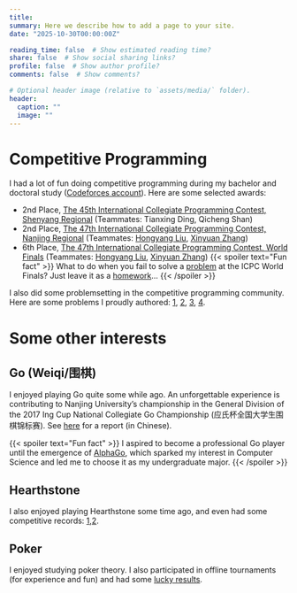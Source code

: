 ```yaml
---
title: 
summary: Here we describe how to add a page to your site.
date: "2025-10-30T00:00:00Z"

reading_time: false  # Show estimated reading time?
share: false  # Show social sharing links?
profile: false  # Show author profile?
comments: false  # Show comments?

# Optional header image (relative to `assets/media/` folder).
header:
  caption: ""
  image: ""
---
```

# Competitive Programming
I had a lot of fun doing competitive programming during my bachelor and doctoral study ([Codeforces account](https://codeforces.com/profile/Roundgod)). Here are some selected awards: 
- 2nd Place, [The 45th International Collegiate Programming Contest, Shenyang Regional](https://board.xcpcio.com/icpc/2020/shenyang) (Teammates: Tianxing Ding, Qicheng Shan)
- 2nd Place, [The 47th International Collegiate Programming Contest, Nanjing Regional](https://board.xcpcio.com/icpc/47th/nanjing) (Teammates: [Hongyang Liu](https://lhy-gispzjz.github.io/),  [Xinyuan Zhang](https://sites.google.com/view/xinyuanzhang))
- 6th Place, [The 47th International Collegiate Programming Contest, World Finals](https://icpc.global/worldfinals/scoreboard/2023/scoreboards/47/index.html) (Teammates: [Hongyang Liu](https://lhy-gispzjz.github.io/),  [Xinyuan Zhang](https://sites.google.com/view/xinyuanzhang))
{{< spoiler text="Fun fact" >}}
What to do when you fail to solve a [problem](../uploads/WFB.pdf) at the ICPC World Finals? Just leave it as a [homework](https://tcs.nju.edu.cn/wiki/index.php?title=%E7%BB%84%E5%90%88%E6%95%B0%E5%AD%A6_(Spring_2024)/Problem_Set_4)...
{{< /spoiler >}}

I also did some problemsetting in the competitive programming community. Here are some problems I proudly authored: [1](../uploads/gym104065H.pdf), [2](../uploads/gym104065K.pdf), [3](https://qoj.ac/contest/1873/problem/9775), [4](../uploads/nowcoder57358I.pdf).

# Some other interests

## Go (Weiqi/围棋)

I enjoyed playing Go quite some while ago. An unforgettable experience is contributing to Nanjing University’s championship in the General Division of the 2017 Ing Cup National Collegiate Go Championship (应氏杯全国大学生围棋锦标赛). See [here](https://www.sohu.com/a/165237506_806199) for a report (in Chinese).

{{< spoiler text="Fun fact" >}}
I aspired to become a professional Go player until the emergence of [AlphaGo](https://en.wikipedia.org/wiki/AlphaGo), which sparked my interest in Computer Science and led me to choose it as my undergraduate major.
{{< /spoiler >}}

## Hearthstone

I also enjoyed playing Hearthstone some time ago, and even had some competitive records: [1](https://www.hsguru.com/battlefy/tournament/6107b8dba3f8bf704c2fbb09/player/wcysai%231121?stage_id=6128feafc136af119984a05e),[2](https://www.hsguru.com/battlefy/tournament/60b75695c2e3fd31243ff2c3/player/wcysai%231378?stage_id=60cd2691890a1249589579e9). 

## Poker

I enjoyed studying poker theory. I also participated in offline tournaments (for experience and fun) and had some [lucky results](https://pokerdb.thehendonmob.com/event.php?a=r&n=1217153).